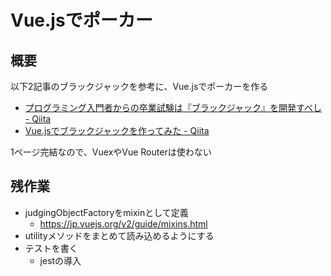 # Vue.jsでポーカー

## 概要
以下2記事のブラックジャックを参考に、Vue.jsでポーカーを作る

* [プログラミング入門者からの卒業試験は『ブラックジャック』を開発すべし \- Qiita](https://qiita.com/hirossyi73/items/cf8648c31898216312e5)
* [Vue\.jsでブラックジャックを作ってみた \- Qiita](https://qiita.com/t2kojima/items/88a924fa3807909e0488)

1ページ完結なので、VuexやVue Routerは使わない

## 残作業
* judgingObjectFactoryをmixinとして定義
  * https://jp.vuejs.org/v2/guide/mixins.html
* utilityメソッドをまとめて読み込めるようにする
* テストを書く
  * jestの導入

